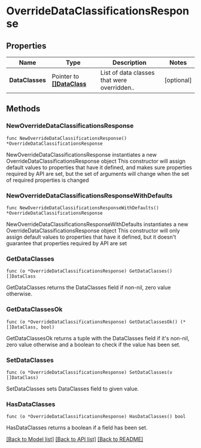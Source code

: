 # OverrideDataClassificationsResponse

## Properties

Name | Type | Description | Notes
------------ | ------------- | ------------- | -------------
**DataClasses** | Pointer to [**[]DataClass**](DataClass.md) | List of data classes that were overridden.. | [optional] 

## Methods

### NewOverrideDataClassificationsResponse

`func NewOverrideDataClassificationsResponse() *OverrideDataClassificationsResponse`

NewOverrideDataClassificationsResponse instantiates a new OverrideDataClassificationsResponse object
This constructor will assign default values to properties that have it defined,
and makes sure properties required by API are set, but the set of arguments
will change when the set of required properties is changed

### NewOverrideDataClassificationsResponseWithDefaults

`func NewOverrideDataClassificationsResponseWithDefaults() *OverrideDataClassificationsResponse`

NewOverrideDataClassificationsResponseWithDefaults instantiates a new OverrideDataClassificationsResponse object
This constructor will only assign default values to properties that have it defined,
but it doesn't guarantee that properties required by API are set

### GetDataClasses

`func (o *OverrideDataClassificationsResponse) GetDataClasses() []DataClass`

GetDataClasses returns the DataClasses field if non-nil, zero value otherwise.

### GetDataClassesOk

`func (o *OverrideDataClassificationsResponse) GetDataClassesOk() (*[]DataClass, bool)`

GetDataClassesOk returns a tuple with the DataClasses field if it's non-nil, zero value otherwise
and a boolean to check if the value has been set.

### SetDataClasses

`func (o *OverrideDataClassificationsResponse) SetDataClasses(v []DataClass)`

SetDataClasses sets DataClasses field to given value.

### HasDataClasses

`func (o *OverrideDataClassificationsResponse) HasDataClasses() bool`

HasDataClasses returns a boolean if a field has been set.


[[Back to Model list]](../README.md#documentation-for-models) [[Back to API list]](../README.md#documentation-for-api-endpoints) [[Back to README]](../README.md)



